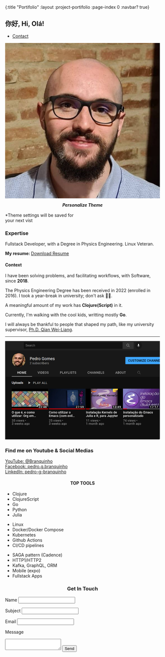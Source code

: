 {:title "Portifolio"
 :layout :project-portifolio
 :page-index 0
 :navbar? true}

<section class="s1">
<div class="main-container">
<div class="greeting-wrapper">
<h1>你好, Hi, Olá!</h1>
</div>


<div class="intro-wrapper">
<div class="nav-wrapper">

<!-- Link around dots-wrapper added after tutorial video -->
<a href="index.html">
<div class="dots-wrapper">
<div id="dot-1" class="browser-dot"></div>
<div id="dot-2" class="browser-dot"></div>
<div id="dot-3" class="browser-dot"></div>
</div>
</a>


<ul id="navigation">
<li><a href="index.html#contact">Contact</a></li>

</ul>
</div>

<div class="left-column">
<img id="profile_pic" src="../../img/portifolio/pedro.jpg">
<h5 style="text-align: center;line-height: 0;">Personalize Theme</h5>

<div id="theme-options-wrapper">
<div data-mode="light" id="light-mode" class="theme-dot"></div>
<div data-mode="yellow" id="yellow-mode" class="theme-dot"></div>
<div data-mode="green" id="green-mode" class="theme-dot"></div>
<div data-mode="purple" id="purple-mode" class="theme-dot"></div>
<div data-mode="christmas" id="christmas-mode" class="theme-dot"></div>
</div>

<p id="settings-note">*Theme settings will be saved for<br>your next vist</p>
</div>

<div class="right-column">

<div id="preview-shadow">
<div id="preview">
<div id="corner-tl" class="corner"></div>
<div id="corner-tr" class="corner"></div>
<h3>Expertise</h3>
<p>Fullstack Developer, with a Degree in Physics Engineering. Linux Veteran.</p>
<!-- <p>I research at University of São Paulo and enjoy learning about a variety of subjects, including Web Design.</p> -->
<div id="corner-br" class="corner"></div>
<div id="corner-bl" class="corner"></div>
<p> <b>My resume: </b> <a target="_blank" href="https://buddhilw.com/pdf/cv-2024-11-01.pdf">Download Resume</a></p>
</div>
</div>
</div>
</div>
</div>

</section>

<section class="s2">
<div class="main-container">

<div class="about-wrapper">
<div class="about-me">
<h4>Context</h4>

<p>I have been solving problems, and facilitating workflows, with Software, since <b>2018</b>.</p>

<p>The Physics Engineering Degree has been received in 2022 (enrolled in 2016). I took a year-break in university; don't ask 🫠🤣.</p>

<p>A meaningful amount of my work has <b>Clojure(Script)</b> in it.</p>

<p>Currently, I'm walking with the cool kids, writting mostly <b>Go</b>.</p>
<!-- <p>I'm in my last semester as an Undergradute in Engineering Physics and I've acquire a repertoire of skills.</p> -->

<!-- <p>I've worked for other Engineers, to automate report production. These Healt and Safety Engineers have worked to Lupo S.A., JBS and other major companies in Brazil. </p> -->

<!-- <p>Also, I developed an automation project dealing with Clearence and Ledger, using Clojure for FlowFinance in Santa Catarina, Brazil.</p> -->

<p> I will always be thankful to people that shaped my path, like my university supervisor, <a href=http://spherio.eel.usp.br/mediawiki/index.php/Wei-Liang_Qian"">Ph.D. Qian Wei-Liang</a>.

<hr>


</div>
<div class="social-links">
<img id="social_img" src="../../img/portifolio/youtube.png">
<h3>Find me on Youtube & Social Medias</h3>

<a target="_blank" href="https://www.youtube.com/channel/UCcDTD0VMlN2tGA7sDVZllRw">YouTube: @Branquinho</a>
<br>
<a target="_blank" href="https://www.facebook.com/pedro.g.branquinho/">Facebook: pedro.g.branquinho</a>
<br>
<a target="_blank" href="https://www.linkedin.com/in/pedro-g-branquinho/">LinkedIn: pedro-g-branquinho </a>
</div>
</div>

</div>
</section>

<section class="s2 skills">
    <div class="title">
        <h4 style="text-align: center;">TOP TOOLS</h4>
    </div>

   <div id="skills">
   <ul>
    <li>Clojure</li>
    <li>ClojureScript</li>
    <li>Go</li>
    <li>Python</li>
    <li>Julia</li>
   </ul>
   <ul>
       <li>Linux</li>
       <li>Docker/Docker Compose</li>
       <li>Kubernetes</li>
       <li>Github Actions</li>
       <li>CI/CD pipelines</li>
   </ul>
   <ul>
       <li>SAGA pattern (Cadence)</li>
       <li>HTTP1/HTTP2</li>
       <li>Kafka, GraphQL, ORM</li>
       <li>Mobile (expo)</li>
       <li>Fullstack Apps</li>
   </ul>
   </div>
</section>

<!-- <section class="s1"> -->
<!-- <div class="main-container"> -->
<!-- <h3 style="text-align: center;">Some of my past projects</h3> -->

<!-- <div class="post-wrapper"> -->

<!-- <div> -->
<!-- <div class="post"> -->
<!-- <img class="thumbnail" src="../../img/portifolio/dash.jpg"> -->
<!-- <div class="post-preview"> -->
<!-- <h6 class="post-title">Laboratory Management System</h6> -->
<!-- <p class="post-intro">Designed built & mantained a the lab managment system for FOI Laboratories</p> -->
<!-- <a href="/pages-output/fcc-landing/index.html">Read More</a> -->
<!-- </div> -->
<!-- </div> -->
<!-- </div> -->

<!-- <div> -->
<!-- <div class="post"> -->
<!-- <img class="thumbnail" src="../../img/portifolio/ecom.jpg"> -->
<!-- <div class="post-preview"> -->
<!-- <h6 class="post-title">Online Store - CoursePost Title</h6> -->
<!-- <p class="post-intro">Online store with paypal payments intergration and guest user shopping</p> -->
<!-- <a href="post.html">Read More</a> -->
<!-- </div> -->
<!-- </div> -->
<!-- </div> -->

<!-- <div> -->
<!-- <div class="post"> -->
<!-- <img class="thumbnail" src="../../img/portifolio/membership site.jpg"> -->
<!-- <div class="post-preview"> -->
<!-- <h6 class="post-title">Membership Website</h6> -->
<!-- <p class="post-intro">Modulized guide for online courses with step by  step intructions</p> -->
<!-- <a href="post.html">Read More</a> -->
<!-- </div> -->
<!-- </div> -->
<!-- </div> -->

<!-- </div> -->
<!-- </div> -->
<!-- </section> -->

<section class="s2">
<div class="main-container">
<a href=""></a>
<h3 style="text-align: center;">Get In Touch</h3>

<form id="contact-form" method="POST" action="mailto:pedrogbranquinho@gmail.com" enctype="text/plain">
<a name="contact"></a>

<label>Name</label>
<input class="input-field" type="text" name="name">

<label>Subject</label>
<input class="input-field" type="text" name="subject">

<label>Email</label>
<input class="input-field" type="text" name="email">

<label>Message</label>
<textarea class="input-field" name="message"></textarea>

<input id="submit-btn" type="submit" value="Send">
</form>
</div>
</section>
